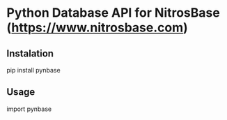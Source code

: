 # Python Database API for NitrosBase (https://www.nitrosbase.com)

## Instalation
pip install pynbase

## Usage
import pynbase